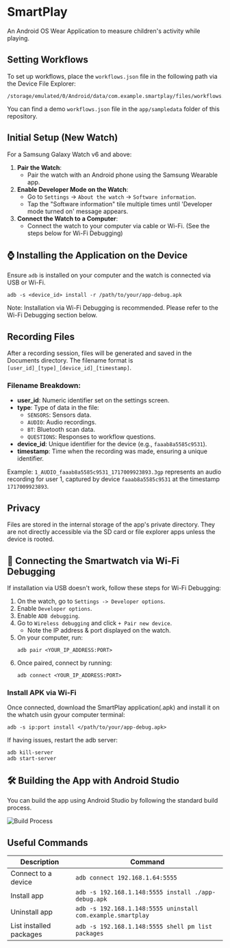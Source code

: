 # SmartPlay
An Android OS Wear Application to measure children's activity while playing.

## Setting Workflows
To set up workflows, place the `workflows.json` file in the following path via the Device File Explorer:
```shell
/storage/emulated/0/Android/data/com.example.smartplay/files/workflows.json
```
You can find a demo `workflows.json` file in the `app/sampledata` folder of this repository.

## Initial Setup (New Watch)
For a Samsung Galaxy Watch v6 and above:

1. **Pair the Watch**:
   - Pair the watch with an Android phone using the Samsung Wearable app.
2. **Enable Developer Mode on the Watch**:
   - Go to `Settings` -> `About the watch` -> `Software information`.
   - Tap the "Software information" tile multiple times until 'Developer mode turned on' message appears.
3. **Connect the Watch to a Computer**:
   - Connect the watch to your computer via cable or Wi-Fi. (See the steps below for Wi-Fi Debugging)

## ⌚️ Installing the Application on the Device
Ensure `adb` is installed on your computer and the watch is connected via USB or Wi-Fi.

```shell
adb -s <device_id> install -r /path/to/your/app-debug.apk
```

Note: Installation via Wi-Fi Debugging is recommended. Please refer to the Wi-Fi Debugging section below.

## Recording Files
After a recording session, files will be generated and saved in the Documents directory. The filename format is `[user_id]_[type]_[device_id]_[timestamp]`.

### Filename Breakdown:
- **user_id**: Numeric identifier set on the settings screen.
- **type**: Type of data in the file:
  - `SENSORS`: Sensors data.
  - `AUDIO`: Audio recordings.
  - `BT`: Bluetooth scan data.
  - `QUESTIONS`: Responses to workflow questions.
- **device_id**: Unique identifier for the device (e.g., `faaab8a5585c9531`).
- **timestamp**: Time when the recording was made, ensuring a unique identifier.

Example: `1_AUDIO_faaab8a5585c9531_1717009923893.3gp` represents an audio recording for user 1, captured by device `faaab8a5585c9531` at the timestamp `1717009923893`.

## Privacy
Files are stored in the internal storage of the app's private directory. They are not directly accessible via the SD card or file explorer apps unless the device is rooted.

## 🛜 Connecting the Smartwatch via Wi-Fi Debugging
If installation via USB doesn't work, follow these steps for Wi-Fi Debugging:

1. On the watch, go to `Settings -> Developer options`.
2. Enable `Developer options`.
3. Enable `ADB debugging`.
4. Go to `Wireless debugging` and click `+ Pair new device`.
   - Note the IP address & port displayed on the watch.
5. On your computer, run:
   ```shell
   adb pair <YOUR_IP_ADDRESS:PORT>
   ```
6. Once paired, connect by running:
   ```shell
   adb connect <YOUR_IP_ADDRESS:PORT>
   ```

### Install APK via Wi-Fi
Once connected, download the SmartPlay application(.apk) and install it on the whatch usin gyour computer terminal:
```shell
adb -s ip:port install </path/to/your/app-debug.apk>
```

If having issues, restart the adb server:
```shell
adb kill-server
adb start-server
```

## 🛠️ Building the App with Android Studio
You can build the app using Android Studio by following the standard build process.

![Build Process](https://github.com/ctwhome/SmartPlay/assets/4195550/ff8c7315-226e-464b-80a8-f83cd2692d71)

## Useful Commands
| Description             | Command                                                   |
| ----------------------- | --------------------------------------------------------- |
| Connect to a device     | `adb connect 192.168.1.64:5555`                           |
| Install app             | `adb -s 192.168.1.148:5555 install ./app-debug.apk`       |
| Uninstall app           | `adb -s 192.168.1.148:5555 uninstall com.example.smartplay`|
| List installed packages | `adb -s 192.168.1.148:5555 shell pm list packages`        |

